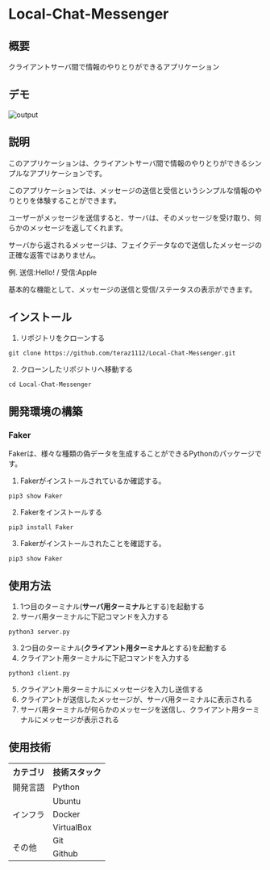 # Local-Chat-Messenger

## 概要
クライアントサーバ間で情報のやりとりができるアプリケーション

## デモ
![output](https://github.com/Aki158/Local-Chat-Messenger/assets/119317071/bb9ae2a2-584a-45fa-953b-0a6f928184c0)

## 説明
このアプリケーションは、クライアントサーバ間で情報のやりとりができるシンプルなアプリケーションです。

このアプリケーションでは、メッセージの送信と受信というシンプルな情報のやりとりを体験することができます。

ユーザーがメッセージを送信すると、サーバは、そのメッセージを受け取り、何らかのメッセージを返してくれます。

サーバから返されるメッセージは、フェイクデータなので送信したメッセージの正確な返答ではありません。

例. 送信:Hello! / 受信:Apple

基本的な機能として、メッセージの送信と受信/ステータスの表示ができます。


## インストール

1. リポジトリをクローンする
```
git clone https://github.com/teraz1112/Local-Chat-Messenger.git
```

2. クローンしたリポジトリへ移動する
```
cd Local-Chat-Messenger
```

## 開発環境の構築
### Faker

Fakerは、様々な種類の偽データを生成することができるPythonのパッケージです。

1. Fakerがインストールされているか確認する。
```
pip3 show Faker
```

2. Fakerをインストールする
```
pip3 install Faker
```

3. Fakerがインストールされたことを確認する。
```
pip3 show Faker
```
## 使用方法
1. 1つ目のターミナル(**サーバ用ターミナル**とする)を起動する
2. サーバ用ターミナルに下記コマンドを入力する
```
python3 server.py
```
3. 2つ目のターミナル(**クライアント用ターミナル**とする)を起動する
4. クライアント用ターミナルに下記コマンドを入力する
```
python3 client.py
```
5. クライアント用ターミナルにメッセージを入力し送信する
6. クライアントが送信したメッセージが、サーバ用ターミナルに表示される
7. サーバ用ターミナルが何らかのメッセージを送信し、クライアント用ターミナルにメッセージが表示される

## 使用技術
<table>
<tr>
  <th>カテゴリ</th>
  <th>技術スタック</th>
</tr>
<tr>
  <td>開発言語</td>
  <td>Python</td>
</tr>
<tr>
  <td rowspan=3>インフラ</td>
  <td>Ubuntu</td>
</tr>
<tr>
  <td>Docker</td>
</tr>
<tr>
  <td>VirtualBox</td>
</tr>
<tr>
  <td rowspan=2>その他</td>
  <td>Git</td>
</tr>
<tr>
  <td>Github</td>
</tr>
</table>
